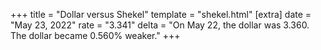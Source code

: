 +++
title = "Dollar versus Shekel"
template = "shekel.html"
[extra]
date = "May 23, 2022"
rate = "3.341"
delta = "On May 22, the dollar was 3.360. The dollar became 0.560% weaker."
+++
